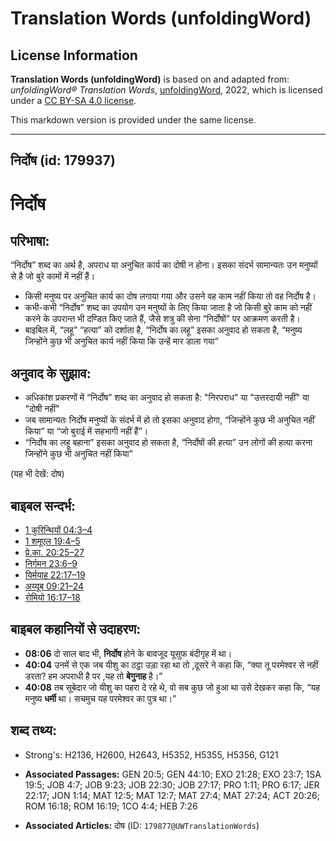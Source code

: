 # Translation Words (unfoldingWord)

## License Information

**Translation Words (unfoldingWord)** is based on and adapted from: _unfoldingWord® Translation Words_, [unfoldingWord](https://unfoldingword.org/utw), 2022, which is licensed under a [CC BY-SA 4.0 license](https://creativecommons.org/licenses/by-sa/4.0/legalcode.en).

This markdown version is provided under the same license.



--------------------------------

## निर्दोष (id: 179937)

निर्दोष
=======

परिभाषा:
--------

“निर्दोष” शब्द का अर्थ है, अपराध या अनुचित कार्य का दोषी न होना। इसका संदर्भ सामान्यतः उन मनुष्यों से है जो बुरे कामों में नहीं हैं।

* किसी मनुष्य पर अनुचित कार्य का दोष लगाया गया और उसने वह काम नहीं किया तो वह निर्दोष है।
* कभी\-कभी “निर्दोष” शब्द का उपयोग उन मनुष्यों के लिए किया जाता है जो किसी बुरे काम को नहीं करने के उपरान्त भी दण्डित किए जाते हैं, जैसे शत्रु की सेना “निर्दोषों” पर आक्रमण करती है।
* बाइबिल में, “लहू” “हत्या” को दर्शाता है, “निर्दोष का लहू” इसका अनुवाद हो सकता है, “मनुष्य जिन्होंने कुछ भी अनुचित कार्य नहीं किया कि उन्हें मार डाला गया”

अनुवाद के सुझाव:
----------------

* अधिकांश प्रकरणों में “निर्दोष” शब्द का अनुवाद हो सकता है: "निरपराध" या "उत्तरदायी नहीं" या "दोषी नहीं"
* जब सामान्यतः निर्दोष मनुष्यों के संदर्भ में हो तो इसका अनुवाद होगा, “जिन्होंने कुछ भी अनुचित नहीं किया” या “जो बुराई में सहभागी नहीं हैं”।
* “निर्दोष का लहू बहाना” इसका अनुवाद हो सकता है, “निर्दोषों की हत्या” उन लोगों की हत्या करना जिन्होंने कुछ भी अनुचित नहीं किया”

(यह भी देखें: दोष)

बाइबल सन्दर्भ:
--------------

* [1 कुरिन्थियों 04:3–4](https://ref.ly/1Cor0:0)
* [1 शमूएल 19:4–5](https://ref.ly/1Sam0:0)
* [प्रे.का. 20:25–27](https://ref.ly/Acts20:25-Acts20:27)
* [निर्गमन 23:6–9](https://ref.ly/Exod23:6-Exod23:9)
* [यिर्मयाह 22:17–19](https://ref.ly/Jer22:17-Jer22:19)
* [अय्यूब 09:21–24](https://ref.ly/Job9:21-Job9:24)
* [रोमियो 16:17–18](https://ref.ly/Rom16:17-Rom16:18)

बाइबल कहानियों से उदाहरण:
-------------------------

* **08:06** दो साल बाद भी, **निर्दोष** होने के बावजूद यूसुफ बंदीगृह में था।
* **40:04** उनमें से एक जब यीशु का ठट्ठा उड़ा रहा था तो ,दूसरे ने कहा कि, “क्या तू परमेश्वर से नहीं डरता? हम अपराधी है पर ,यह तो **बेगुनाह** है।”
* **40:08** तब सूबेदार जो यीशु का पहरा दे रहे थे, वो सब कुछ जो हुआ था उसे देखकर कहा कि, “यह मनुष्य **धर्मी** था। सचमुच यह परमेश्वर का पुत्र था।”

शब्द तथ्य:
----------

* Strong's: H2136, H2600, H2643, H5352, H5355, H5356, G121

* **Associated Passages:** GEN 20:5; GEN 44:10; EXO 21:28; EXO 23:7; 1SA 19:5; JOB 4:7; JOB 9:23; JOB 22:30; JOB 27:17; PRO 1:11; PRO 6:17; JER 22:17; JON 1:14; MAT 12:5; MAT 12:7; MAT 27:4; MAT 27:24; ACT 20:26; ROM 16:18; ROM 16:19; 1CO 4:4; HEB 7:26
* **Associated Articles:** दोष (ID: `179877@UWTranslationWords`)

